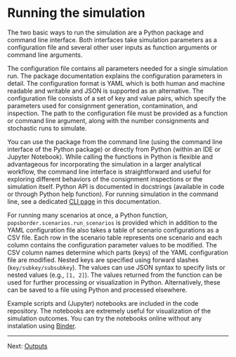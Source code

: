 # Running the simulation

The two basic ways to run the simulation are a Python package and command line interface. Both interfaces take simulation parameters as a configuration file and several other user inputs as function arguments or command line arguments.

The configuration file contains all parameters needed for a single simulation run. The package documentation explains the configuration parameters in detail. The configuration format is YAML which is both human and machine readable and writable and JSON is supported as an alternative. The configuration file consists of a set of key and value pairs, which specify the parameters used for consignment generation, contamination, and inspection.
The path to the configuration file must be provided as a function or command line argument, along with the number consignments and stochastic runs to simulate.

You can use the package from the command line (using the command line interface
of the Python package) or directly from Python (within an IDE or Jupyter Notebook).
While calling the functions in Python is flexible and advantageous for incorporating the simulation in a larger analytical workflow, the command line interface is straightforward and useful for exploring different behaviors of the consignment inspections or the simulation itself.
Python API is documented in docstrings (available in code or through Python help function). For running simulation in the command line,
see a dedicated [CLI page](cli.md) in this documentation.

For running many scenarios at once, a Python function, `popsborder.scenarios.run_scenarios` is provided which in addition to the YAML configuration file also takes a table of scenario configurations as a CSV file. Each row in the scenario table represents one scenario and each column contains the configuration parameter values to be modified. The CSV column names determine which parts (keys) of the YAML configuration file are modified. Nested keys are specified using forward slashes (`key/subkey/subsubkey`). The values can use JSON syntax to specify lists or nested values (e.g., `[1, 2]`). The values returned from the function can be used for further processing or visualization in Python. Alternatively, these can be saved to a file using Python and processed elsewhere.

Example scripts and (Jupyter) notebooks are included in the code repository.
The notebooks are extremely useful for visualization of the simulation outcomes.
You can try the notebooks online without any instalation using [Binder](binder.md).

---

Next: [Outputs](outputs.md)
